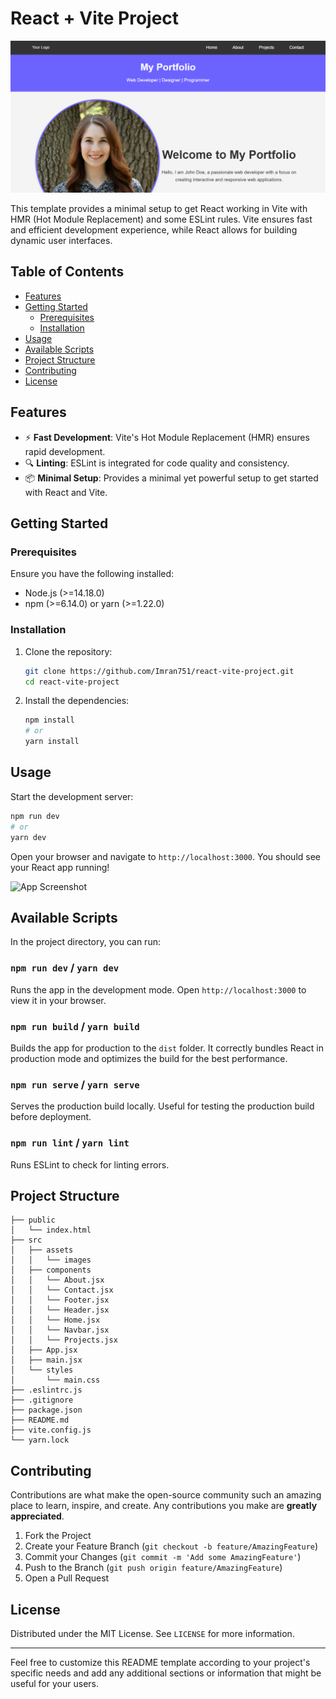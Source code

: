 # React + Vite Project

![Project Banner](./src/assets/banner1.PNG)

This template provides a minimal setup to get React working in Vite with HMR (Hot Module Replacement) and some ESLint rules. Vite ensures fast and efficient development experience, while React allows for building dynamic user interfaces.

## Table of Contents

- [Features](#features)
- [Getting Started](#getting-started)
  - [Prerequisites](#prerequisites)
  - [Installation](#installation)
- [Usage](#usage)
- [Available Scripts](#available-scripts)
- [Project Structure](#project-structure)
- [Contributing](#contributing)
- [License](#license)

## Features

- ⚡️ **Fast Development**: Vite's Hot Module Replacement (HMR) ensures rapid development.
- 🔍 **Linting**: ESLint is integrated for code quality and consistency.
- 📦 **Minimal Setup**: Provides a minimal yet powerful setup to get started with React and Vite.

## Getting Started

### Prerequisites

Ensure you have the following installed:

- Node.js (>=14.18.0)
- npm (>=6.14.0) or yarn (>=1.22.0)

### Installation

1. Clone the repository:

   ```sh
   git clone https://github.com/Imran751/react-vite-project.git
   cd react-vite-project
   ```

2. Install the dependencies:

   ```sh
   npm install
   # or
   yarn install
   ```

## Usage

Start the development server:

```sh
npm run dev
# or
yarn dev
```

Open your browser and navigate to `http://localhost:3000`. You should see your React app running!

![App Screenshot](./assets/screenshot.png)

## Available Scripts

In the project directory, you can run:

### `npm run dev` / `yarn dev`

Runs the app in the development mode. Open `http://localhost:3000` to view it in your browser.

### `npm run build` / `yarn build`

Builds the app for production to the `dist` folder. It correctly bundles React in production mode and optimizes the build for the best performance.

### `npm run serve` / `yarn serve`

Serves the production build locally. Useful for testing the production build before deployment.

### `npm run lint` / `yarn lint`

Runs ESLint to check for linting errors.

## Project Structure

```
├── public
│   └── index.html
├── src
│   ├── assets
│   │   └── images
│   ├── components
│   │   └── About.jsx
│   │   └── Contact.jsx
│   │   └── Footer.jsx
│   │   └── Header.jsx
│   │   └── Home.jsx
│   │   └── Navbar.jsx
│   │   └── Projects.jsx
│   ├── App.jsx
│   ├── main.jsx
│   └── styles
│       └── main.css
├── .eslintrc.js
├── .gitignore
├── package.json
├── README.md
├── vite.config.js
└── yarn.lock
```

## Contributing

Contributions are what make the open-source community such an amazing place to learn, inspire, and create. Any contributions you make are **greatly appreciated**.

1. Fork the Project
2. Create your Feature Branch (`git checkout -b feature/AmazingFeature`)
3. Commit your Changes (`git commit -m 'Add some AmazingFeature'`)
4. Push to the Branch (`git push origin feature/AmazingFeature`)
5. Open a Pull Request

## License

Distributed under the MIT License. See `LICENSE` for more information.

---

Feel free to customize this README template according to your project's specific needs and add any additional sections or information that might be useful for your users.
